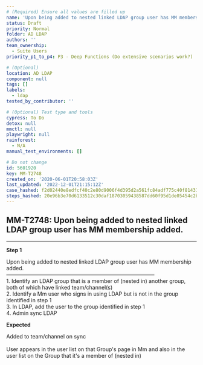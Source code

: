 ```yaml
---
# (Required) Ensure all values are filled up
name: 'Upon being added to nested linked LDAP group user has MM membership added.'
status: Draft
priority: Normal
folder: AD LDAP
authors: ''
team_ownership:
  - Suite Users
priority_p1_to_p4: P3 - Deep Functions (Do extensive scenarios work?)

# (Optional)
location: AD LDAP
component: null
tags: []
labels:
  - ldap
tested_by_contributor: ''

# (Optional) Test type and tools
cypress: To Do
detox: null
mmctl: null
playwright: null
rainforest:
  - N/A
manual_test_environments: []

# Do not change
id: 5601920
key: MM-T2748
created_on: '2020-06-01T20:58:03Z'
last_updated: '2022-12-01T21:15:12Z'
case_hashed: f2d02440e8edfcf40c2e80d9006f4d395d2a561fc84adf775c40f81431a75e87d3ec0f55b3c6abac24f22fbd0d1fdce5
steps_hashed: 20e96b3e70d6133512c30daf18703059438587dd60f95d1de05454c2bdba4d0610710636c33c4ddc9fef341c282aa522
---
```


<!-- (Auto-generated) Based on frontmatter's "key" and "name" -->

## MM-T2748: Upon being added to nested linked LDAP group user has MM membership added.

---

**Step 1**

Upon being added to nested linked LDAP group user has MM membership added.\
————————————————————————————\
1\. Identify an LDAP group that is a member of (nested in) another group, both of which have linked team/channel(s)\
2\. Identify a Mm user who signs in using LDAP but is not in the group identified in step 1\
3\. In LDAP, add the user to the group identified in step 1\
4\. Admin sync LDAP

**Expected**

Added to team/channel on sync\
\
User appears in the user list on that Group's page in Mm and also in the user list on the Group that it's a member of (nested in)

